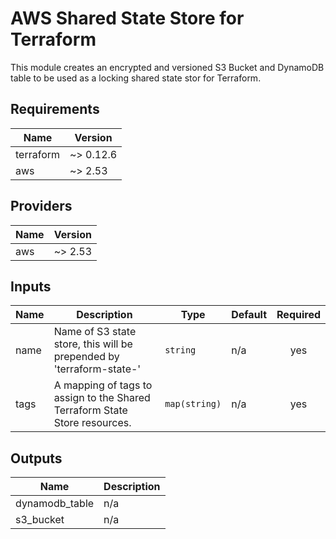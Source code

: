 # AWS Shared State Store for Terraform

This module creates an encrypted and versioned S3 Bucket and DynamoDB table to be used as a locking shared state stor for Terraform.

<!-- BEGINNING OF PRE-COMMIT-TERRAFORM DOCS HOOK -->
## Requirements

| Name | Version |
|------|---------|
| terraform | ~> 0.12.6 |
| aws | ~> 2.53 |

## Providers

| Name | Version |
|------|---------|
| aws | ~> 2.53 |

## Inputs

| Name | Description | Type | Default | Required |
|------|-------------|------|---------|:--------:|
| name | Name of S3 state store, this will be prepended by 'terraform-state-' | `string` | n/a | yes |
| tags | A mapping of tags to assign to the Shared Terraform State Store resources. | `map(string)` | n/a | yes |

## Outputs

| Name | Description |
|------|-------------|
| dynamodb\_table | n/a |
| s3\_bucket | n/a |

<!-- END OF PRE-COMMIT-TERRAFORM DOCS HOOK -->